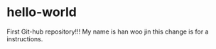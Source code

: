 # hello-world
First Git-hub repository!!!
My name is han woo jin
this change is for a instructions.
